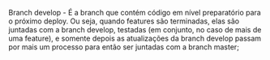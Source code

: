 Branch develop - É a branch que contém código em nível preparatório para o próximo deploy. Ou seja, quando features são terminadas, elas são juntadas com a branch develop, testadas (em conjunto, no caso de mais de uma feature), e somente depois as atualizações da branch develop passam por mais um processo para então ser juntadas com a branch master;

